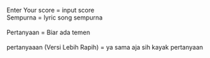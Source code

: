 Enter Your score = input score
<br>Sempurna = lyric song sempurna<br/>
<br>Pertanyaan = Biar ada temen<br/>
<br>pertanyaaan (Versi Lebih Rapih) = ya sama aja sih kayak pertanyaan <br/>
